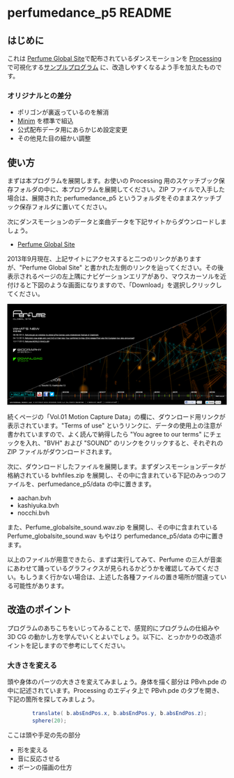 # perfumedance\_p5 README
## はじめに

これは [Perfume Global Site](http://www.perfume-global.com/)で配布されているダンスモーションを [Processing](http://processing.org/) で可視化する[サンプルプログラム](https://github.com/perfume-dev/example-processing) に、改造しやすくなるよう手を加えたものです。

### オリジナルとの差分

- ポリゴンが裏返っているのを解消
- [Minim](http://code.compartmental.net/tools/minim/) を標準で組込
- 公式配布データ用にあらかじめ設定変更
- その他見た目の細かい調整

## 使い方

まずは本プログラムを展開します。お使いの Processing 用のスケッチブック保存フォルダの中に、本プログラムを展開してください。ZIP ファイルで入手した場合は、展開された perfumedance\_p5 というフォルダをそのままスケッチブック保存フォルダに置いてください。

次にダンスモーションのデータと楽曲データを下記サイトからダウンロードしましょう。

- [Perfume Global Site](http://www.perfume-global.com/)

2013年9月現在、上記サイトにアクセスすると二つのリンクがありますが、"Perfume Global Site" と書かれた左側のリンクを辿ってください。その後表示されるページの左上隅にナビゲーションエリアがあり、マウスカーソルを近付けると下図のような画面になりますので、「Download」を選択しクリックしてください。

![](perfume_global_site.png)

続くページの「Vol.01 Motion Capture Data」の欄に、ダウンロード用リンクが表示されています。"Terms of use" というリンクに、データの使用上の注意が書かれていますので、よく読んで納得したら "You agree to our terms" にチェックを入れ、"BVH" および "SOUND" のリンクをクリックすると、それぞれの ZIP ファイルがダウンロードされます。

次に、ダウンロードしたファイルを展開します。まずダンスモーションデータが格納されている bvhfiles.zip を展開し、その中に含まれている下記のみっつのファイルを、perfumedance\_p5/data の中に置きます。

- aachan.bvh
- kashiyuka.bvh
- nocchi.bvh

また、Perfume\_globalsite\_sound.wav.zip を展開し、その中に含まれている Perfume\_globalsite\_sound.wav もやはり perfumedance\_p5/data の中に置きます。

以上のファイルが用意できたら、まずは実行してみて、Perfume の三人が音楽にあわせて踊っているグラフィクスが見られるかどうかを確認してみてください。もしうまく行かない場合は、上述した各種ファイルの置き場所が間違っている可能性があります。

## 改造のポイント

プログラムのあちこちをいじってみることで、感覚的にプログラムの仕組みや 3D CG の動かし方を学んでいくとよいでしょう。以下に、とっかかりの改造ポイントを記しますので参考にしてください。

### 大きさを変える

頭や身体のパーツの大きさを変えてみましょう。身体を描く部分は PBvh.pde の中に記述されています。Processing のエディタ上で PBvh.pde のタブを開き、下記の箇所を探してみましょう。

```java
        translate( b.absEndPos.x, b.absEndPos.y, b.absEndPos.z);
        sphere(20);
```


ここは頭や手足の先の部分

- 形を変える
- 音に反応させる
- ボーンの描画の仕方
